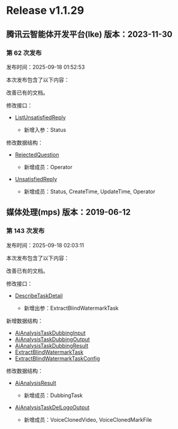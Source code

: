 # Release v1.1.29

## 腾讯云智能体开发平台(lke) 版本：2023-11-30

### 第 62 次发布

发布时间：2025-09-18 01:52:53

本次发布包含了以下内容：

改善已有的文档。

修改接口：

* [ListUnsatisfiedReply](https://cloud.tencent.com/document/api/1759/105026)

	* 新增入参：Status


修改数据结构：

* [RejectedQuestion](https://cloud.tencent.com/document/api/1759/105104#RejectedQuestion)

	* 新增成员：Operator

* [UnsatisfiedReply](https://cloud.tencent.com/document/api/1759/105104#UnsatisfiedReply)

	* 新增成员：Status, CreateTime, UpdateTime, Operator




## 媒体处理(mps) 版本：2019-06-12

### 第 143 次发布

发布时间：2025-09-18 02:03:11

本次发布包含了以下内容：

改善已有的文档。

修改接口：

* [DescribeTaskDetail](https://cloud.tencent.com/document/api/862/37614)

	* 新增出参：ExtractBlindWatermarkTask


新增数据结构：

* [AiAnalysisTaskDubbingInput](https://cloud.tencent.com/document/api/862/37615#AiAnalysisTaskDubbingInput)
* [AiAnalysisTaskDubbingOutput](https://cloud.tencent.com/document/api/862/37615#AiAnalysisTaskDubbingOutput)
* [AiAnalysisTaskDubbingResult](https://cloud.tencent.com/document/api/862/37615#AiAnalysisTaskDubbingResult)
* [ExtractBlindWatermarkTask](https://cloud.tencent.com/document/api/862/37615#ExtractBlindWatermarkTask)
* [ExtractBlindWatermarkTaskConfig](https://cloud.tencent.com/document/api/862/37615#ExtractBlindWatermarkTaskConfig)

修改数据结构：

* [AiAnalysisResult](https://cloud.tencent.com/document/api/862/37615#AiAnalysisResult)

	* 新增成员：DubbingTask

* [AiAnalysisTaskDelLogoOutput](https://cloud.tencent.com/document/api/862/37615#AiAnalysisTaskDelLogoOutput)

	* 新增成员：VoiceClonedVideo, VoiceClonedMarkFile




